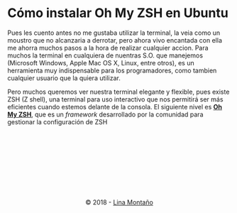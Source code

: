 # Cómo instalar Oh My ZSH en Ubuntu 

Pues les cuento antes no me gustaba utilizar la terminal, la veia como un moustro que no alcanzaria a derrotar, pero ahora vivo encantada con ella me ahorra muchos pasos a la hora de realizar cualquier accion. Para muchos la terminal en cualquiera de nuentras S.O. que manejemos (Microsoft Windows, Apple Mac OS X, Linux, entre otros), es un herramienta muy indispensable para los programadores, como tambien cualquier usuario que la quiera utilizar.

Pero muchos queremos ver nuestra terminal elegante y flexible, pues existe ZSH (Z shell), una terminal para uso interactivo que nos permitirá ser más eficientes cuando estemos delante de la consola. El siguiente nivel es [**Oh My ZSH**], que es un *framework* desarrollado por la comunidad para gestionar la configuración de ZSH














<!--<>-->


<br />
<br />
<br />
<br />
<br />
<br />
<center>
  <footer>

   <p>
<br />
<br />
      © 2018  -
        <a href="https://github.com/calypsobronte">Lina Montaño</a>
    </p>

  </footer>
  </center>

<!--<>-->

<!-- Enlaces de Webs -->
[**Oh My ZSH**]: http://ohmyz.sh/ "Oh My ZSH"


<!--<>-->

<!-- Enlaces de Imagenes -->
[consola]: /img/Git_Bash.png  "Abrir Consola Git Bash"


<!-- Enlaces de Gifs -->

[gif_console]: /gif/tutorial.gif "Paso a pago Javascripting"